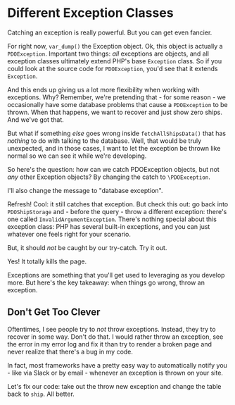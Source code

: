 # Different Exception Classes

Catching an exception is really powerful. But you can get even fancier.

For right now, `var_dump()` the Exception object. Ok, this object is actually a
`PDOException`. Important two things: *all* exceptions are objects, and all exception
classes ultimately extend PHP's base `Exception` class. So if you could look at
the source code for `PDOException`, you'd see that it extends `Exception`.

And this ends up giving us a lot more flexibility when working with exceptions.
Why? Remember, we're pretending that - for some reason - we occasionally have some
database problems that cause a `PDOException` to be thrown. When that happens, we
want to recover and just show zero ships. And we've got that.

But what if something *else* goes wrong inside `fetchAllShipsData()` that has *nothing*
to do with talking to the database. Well, that would be truly unexpected, and in
those cases, I want to let the exception be thrown like normal so we can see it
while we're developing.

So here's the question: how can we catch PDOException objects, but not *any* other
Exception objects? By changing the catch to `\PDOException`.

I'll also change the message to "database exception".

Refresh! Cool: it still catches that exception. But check this out: go back into
`PDOShipStorage` and - before the query - throw a different exception: there's one
called `InvalidArgumentException`. There's nothing special about this exception class:
PHP has several built-in exceptions, and you can just whatever one feels right for
your scenario. 

But, it should *not* be caught by our try-catch. Try it out.

Yes! It totally kills the page.

Exceptions are something that you'll get used to leveraging as you develop more.
But here's the key takeaway: when things go wrong, throw an exception.

## Don't Get Too Clever

Oftentimes, I see people try to *not* throw exceptions. Instead, they try to recover
in some way. Don't do that. I would rather throw an exception, see the
error in my error log and fix it than try to render a broken page and never realize
that there's a bug in my code.

In fact, most frameworks have a pretty easy way to automatically notify you - like
via Slack or by email - whenever an exception is thrown on your site.

Let's fix our code: take out the throw new exception and change the table back to
`ship`. All better.
